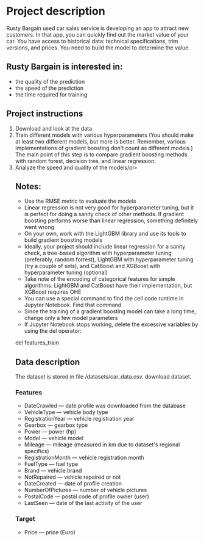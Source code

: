 <h1>Project description</h1>
Rusty Bargain used car sales service is developing an app to attract new customers. In that app, you can quickly find out the market value of your car. You have access to historical data: technical specifications, trim versions, and prices. You need to build the model to determine the value.

<h2>Rusty Bargain is interested in:</h2>
<ul><li>the quality of the prediction</li>
<li>the speed of the prediction</li>
<li>the time required for training</ul></li>

<h2>Project instructions</h2>
<ol><li>Download and look at the data</li>
<li>Train different models with various hyperparameters (You should make at least two different models, but more is better. Remember, various implementations of gradient boosting don't count as different models.) The main point of this step is to compare gradient boosting methods with random forest, decision tree, and linear regression.</li>
<li>Analyze the speed and quality of the models/ol></li>

<h2>Notes:</h2>
<ul><li>Use the RMSE metric to evaluate the models</li>
<li>Linear regression is not very good for hyperparameter tuning, but it is perfect for doing a sanity check of other methods. If gradient boosting performs worse than linear regression, something definitely went wrong</li>
<li>On your own, work with the LightGBM library and use its tools to build gradient boosting models</li>
<li>Ideally, your project should include linear regression for a sanity check, a tree-based algorithm with hyperparameter tuning (preferably, random forrest), LightGBM with hyperparameter tuning (try a couple of sets), and CatBoost and XGBoost with hyperparameter tuning (optional)</li>
<li>Take note of the encoding of categorical features for simple algorithms. LightGBM and CatBoost have their implementation, but XGBoost requires OHE</li>
<li>You can use a special command to find the cell code runtime in Jupyter Notebook. Find that command</li>
<li>Since the training of a gradient boosting model can take a long time, change only a few model parameters</li>
<li>If Jupyter Notebook stops working, delete the excessive variables by using the del operator:</ul></li>

  del features_train
   
<h2>Data description</h2>
The dataset is stored in file /datasets/car_data.csv. download dataset.

<h3>Features</h3>
<ul><li>DateCrawled — date profile was downloaded from the database</li>
<li>VehicleType — vehicle body type</li>
<li>RegistrationYear — vehicle registration year</li>
<li>Gearbox — gearbox type</li>
<li>Power — power (hp)</li>
<li>Model — vehicle model</li>
<li>Mileage — mileage (measured in km due to dataset's regional specifics)</li>
<li>RegistrationMonth — vehicle registration month</li>
<li>FuelType — fuel type</li>
<li>Brand — vehicle brand</li>
<li>NotRepaired — vehicle repaired or not</li>
<li>DateCreated — date of profile creation</li>
<li>NumberOfPictures — number of vehicle pictures</li>
<li>PostalCode — postal code of profile owner (user)</li>
<li>LastSeen — date of the last activity of the user</ul></li>

<h3>Target</h3>
<ul><li>Price — price (Euro)</ul></li>
